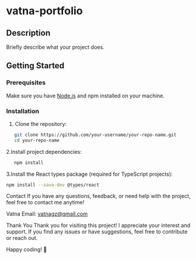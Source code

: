 # vatna-portfolio

## Description
Briefly describe what your project does.

## Getting Started

### Prerequisites
Make sure you have [Node.js](https://nodejs.org/) and npm installed on your machine.

### Installation

1. Clone the repository:
```bash
   git clone https://github.com/your-username/your-repo-name.git
   cd your-repo-name
```
2.Install project dependencies:
```bash
   npm install
```
3.Install the React types package (required for TypeScript projects):

```bash
npm install --save-dev @types/react
```
Contact
If you have any questions, feedback, or need help with the project, feel free to contact me anytime!

Vatna
Email: vatnagz@gmail.com

Thank You
Thank you for visiting this project!
I appreciate your interest and support.
If you find any issues or have suggestions, feel free to contribute or reach out.

Happy coding! 🚀

